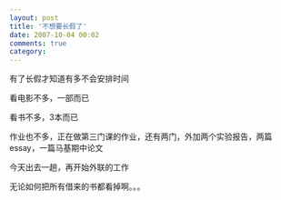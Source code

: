 ```yaml
---
layout: post
title: '不想要长假了'
date: 2007-10-04 00:02
comments: true
category: 
---
```

    

有了长假才知道有多不会安排时间

看电影不多，一部而已

看书不多，3本而已

作业也不多，正在做第三门课的作业，还有两门，外加两个实验报告，两篇essay，一篇马基期中论文

今天出去一趟，再开始外联的工作

无论如何把所有借来的书都看掉啊。。。
